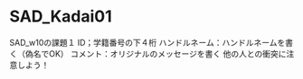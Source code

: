 # SAD_Kadai01
SAD_w10の課題１
ID；学籍番号の下４桁
ハンドルネーム：ハンドルネームを書く（偽名でOK）
コメント：オリジナルのメッセージを書く
他の人との衝突に注意しよう！

